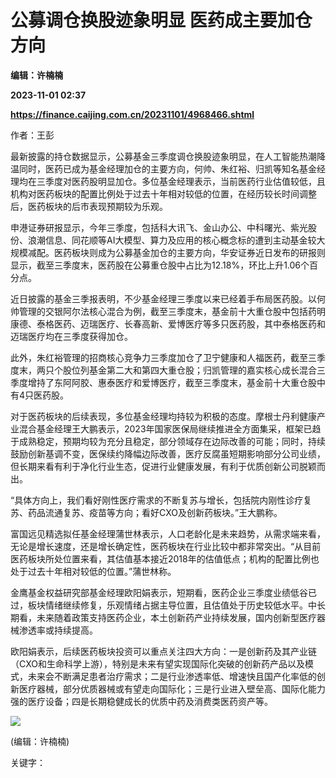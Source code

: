 # 公募调仓换股迹象明显 医药成主要加仓方向
**编辑：许楠楠**

**2023-11-01 02:37**

**https://finance.caijing.com.cn/20231101/4968466.shtml**

作者：王彭

最新披露的持仓数据显示，公募基金三季度调仓换股迹象明显，在人工智能热潮降温同时，医药已成为基金经理加仓的主要方向，何帅、朱红裕、归凯等知名基金经理均在三季度对医药股明显加仓。多位基金经理表示，当前医药行业估值较低，且机构对医药板块的配置比例处于过去十年相对较低的位置，在经历较长时间调整后，医药板块的后市表现预期较为乐观。

申港证券研报显示，今年三季度，包括科大讯飞、金山办公、中科曙光、紫光股份、浪潮信息、同花顺等AI大模型、算力及应用的核心概念标的遭到主动基金较大规模减配。医药板块则成为公募基金加仓的主要方向，华安证券近日发布的研报则显示，截至三季度末，医药股在公募重仓股中占比为12.18%，环比上升1.06个百分点。

近日披露的基金三季报表明，不少基金经理三季度以来已经着手布局医药股。以何帅管理的交银阿尔法核心混合为例，截至三季度末，基金前十大重仓股中包括药明康德、泰格医药、迈瑞医疗、长春高新、爱博医疗等多只医药股，其中泰格医药和迈瑞医疗均在三季度获得加仓。

此外，朱红裕管理的招商核心竞争力三季度加仓了卫宁健康和人福医药，截至三季度末，两只个股位列基金第二大和第四大重仓股；归凯管理的嘉实核心成长混合三季度增持了东阿阿胶、惠泰医疗和爱博医疗，截至三季度末，基金前十大重仓股中有4只医药股。

对于医药板块的后续表现，多位基金经理均持较为积极的态度。摩根士丹利健康产业混合基金经理王大鹏表示，2023年国家医保局继续推进全方面集采，框架已趋于成熟稳定，预期均较为充分且稳定，部分领域存在边际改善的可能；同时，持续鼓励创新基调不变，医保续约降幅边际改善，医疗反腐虽短期影响部分公司业绩，但长期来看有利于净化行业生态，促进行业健康发展，有利于优质创新公司脱颖而出。

“具体方向上，我们看好刚性医疗需求的不断复苏与增长，包括院内刚性诊疗复苏、药品流通复苏、疫苗等方向；看好CXO及创新药板块。”王大鹏称。

富国远见精选拟任基金经理蒲世林表示，人口老龄化是未来趋势，从需求端来看，无论是增长速度，还是增长确定性，医药板块在行业比较中都非常突出。“从目前医药板块所处位置来看，其估值基本接近2018年的估值低点；机构的配置比例也处于过去十年相对较低的位置。”蒲世林称。

金鹰基金权益研究部基金经理欧阳娟表示，短期看，医药企业三季度业绩低谷已过，板块情绪继续修复，乐观情绪占据主导位置，且估值处于历史较低水平。中长期看，未来随着政策支持医药企业，本土创新药产业持续发展，国内创新型医疗器械渗透率或持续提高。

欧阳娟表示，后续医药板块投资可以重点关注四大方向：一是创新药及其产业链（CXO和生命科学上游），特别是未来有望实现国际化突破的创新药产品以及模式，未来会不断满足患者治疗需求；二是行业渗透率低、增速快且国产化率低的创新医疗器械，部分优质器械或有望走向国际化；三是行业进入壁垒高、国际化能力强的医疗设备；四是长期稳健成长的优质中药及消费类医药资产等。

![](https://tx1.cdn.caijing.com.cn/2014-03-27/114048455.jpg)

(编辑：许楠楠)

关键字：